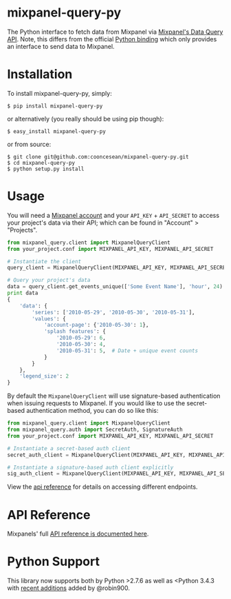 # mixpanel-query-py

The Python interface to fetch data from Mixpanel via [Mixpanel's Data Query API](https://mixpanel.com/docs/api-documentation/data-export-api). Note, this differs from the official [Python binding](https://github.com/mixpanel/mixpanel-python) which only provides an interface to send data to Mixpanel.


# Installation

To install mixpanel-query-py, simply:

```
$ pip install mixpanel-query-py
```

or alternatively (you really should be using pip though):

```
$ easy_install mixpanel-query-py
```

or from source:

```
$ git clone git@github.com:cooncesean/mixpanel-query-py.git
$ cd mixpanel-query-py
$ python setup.py install
```

# Usage

You will need a [Mixpanel account](https://mixpanel.com/register/) and your `API_KEY` + `API_SECRET` to access your project's data via their API; which can be found in "Account" > "Projects".

```python
from mixpanel_query.client import MixpanelQueryClient
from your_project.conf import MIXPANEL_API_KEY, MIXPANEL_API_SECRET

# Instantiate the client
query_client = MixpanelQueryClient(MIXPANEL_API_KEY, MIXPANEL_API_SECRET)

# Query your project's data
data = query_client.get_events_unique(['Some Event Name'], 'hour', 24)
print data
{
    'data': {
        'series': ['2010-05-29', '2010-05-30', '2010-05-31'],
        'values': {
            'account-page': {'2010-05-30': 1},
            'splash features': {
                '2010-05-29': 6,
                '2010-05-30': 4,
                '2010-05-31': 5,  # Date + unique event counts
            }
        }
    },
    'legend_size': 2
}
```

By default the `MixpanelQueryClient` will use signature-based authentication when issuing requests to Mixpanel. If you would like to use the secret-based authentication method, you can do so like this:

```python
from mixpanel_query.client import MixpanelQueryClient
from mixpanel_query.auth import SecretAuth, SignatureAuth
from your_project.conf import MIXPANEL_API_KEY, MIXPANEL_API_SECRET

# Instantiate a secret-based auth client
secret_auth_client = MixpanelQueryClient(MIXPANEL_API_KEY, MIXPANEL_API_SECRET, auth_class=SecretAuth)

# Instantiate a signature-based auth client explicitly
sig_auth_client = MixpanelQueryClient(MIXPANEL_API_KEY, MIXPANEL_API_SECRET, auth_class=SignatureAuth)
```

View the [api reference](#api-reference) for details on accessing different endpoints.

# API Reference

Mixpanels' full [API reference is documented here](https://mixpanel.com/docs/api-documentation/data-export-api).


# Python Support

This library now supports both by Python >2.7.6 as well as <Python 3.4.3 with [recent additions](https://github.com/cooncesean/mixpanel-query-py/pull/15) added by @robin900.
